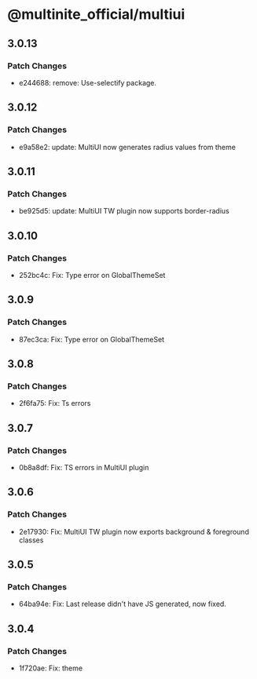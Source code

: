 # @multinite_official/multiui

## 3.0.13

### Patch Changes

- e244688: remove: Use-selectify package.

## 3.0.12

### Patch Changes

- e9a58e2: update: MultiUI now generates radius values from theme

## 3.0.11

### Patch Changes

- be925d5: update: MultiUI TW plugin now supports border-radius

## 3.0.10

### Patch Changes

- 252bc4c: Fix: Type error on GlobalThemeSet

## 3.0.9

### Patch Changes

- 87ec3ca: Fix: Type error on GlobalThemeSet

## 3.0.8

### Patch Changes

- 2f6fa75: Fix: Ts errors

## 3.0.7

### Patch Changes

- 0b8a8df: Fix: TS errors in MultiUI plugin

## 3.0.6

### Patch Changes

- 2e17930: Fix: MultiUI TW plugin now exports background & foreground classes

## 3.0.5

### Patch Changes

- 64ba94e: Fix: Last release didn't have JS generated, now fixed.

## 3.0.4

### Patch Changes

- 1f720ae: Fix: theme <script> now correctly generates theme values

## 3.0.3

### Patch Changes

- e0aeee5: Fix: Theme component generates all of the theme values

## 3.0.2

### Patch Changes

- 8007e07: Fix: MultiUIPlugin causing incorrect CSS values

## 3.0.1

### Patch Changes

- 8a22a28: Chore

## 3.0.0

### Major Changes

- 4477ba0: API refactoring

### Minor Changes

- 3f411e4: Updated: Main API

## 2.8.5

### Patch Changes

- a297735: Fix: className hook

## 2.8.4

### Patch Changes

- 69e65c9: Fix: Made className hook type correctly

## 2.8.3

### Patch Changes

- 094de3f: Added default hook className

## 2.8.2

### Patch Changes

- 233b7b0: Updated: createComponent, added more helperFunctions

## 2.8.1

### Patch Changes

- 341725a: Updated: Rewrote the entire API

## 2.8.0

### Minor Changes

- ab97552: Updated: CreateComponent fn should now work.

## 2.7.2

### Patch Changes

- 4609693: Updated: \_\_cn_seperator.
- c4f4dfa: Added: support for box-selection (WIP)
- b8d8fc1: FIX: MultiUI Working again.

## 2.7.1

### Patch Changes

- 4b5d605: Updated: createComponent JSDocs
- fc6095d: Fix: \_\_cn_seperator fn

## 2.7.0

### Minor Changes

- 700385d: Added: createComponent functions and other similar functions to help create Components for MultiUI.

### Patch Changes

- 37b8d01: Fix: fixed exporting createComponent
- ed09ffa: Fix: If \_\_cn_separator has the `after` value has "", than the separator will not be applied.

## 2.6.4

### Patch Changes

- 6ee8b2a: Fix: Separator imports

## 2.6.3

### Patch Changes

- 2dec2a4: Fix: correct grammar for "separator"

## 2.6.2

### Patch Changes

- eb02839: Updated: cn.tsx, added \_\_cn_seperator fn.

## 2.6.1

### Patch Changes

- 3b7d65c: Fix: MultiUI plugin to output correct theme obj
- 32d81da: Updated: GH actions for publish.

## 2.6.0

### Minor Changes

- 78056fb: Updated: MultiUI Plugin to support rounding & text sizes.

### Patch Changes

- 706bb8b: Fix: MultiUI provider adding 'theme' class to doc el every render.
- ba354ab: Added: logging for MultiUI Plugin

## 2.5.3

### Patch Changes

- efc0d68: Fix: import errors

## 2.5.2

### Patch Changes

- f81934d: Fix: tsconfig for MultiUI lib

## 2.5.1

### Patch Changes

- 43b7f2b: Added MultiUI Icons & Fixed MultiUI provider export
- d9a6d72: Update: index export values
- 8e871f6: Update: Made config prop optional in MultiUIProvider.tsx
- 6bce14c: Add: createVariatns

## 2.5.0

### Minor Changes

- e94c285: Updated: MultiUI theming system.

### Patch Changes

- 68c0d88: WIP: Theme generator.
- ff41432: Update: Made `addTheme` accept an array.

## 2.4.4

### Patch Changes

- 0be783d: Theme init

## 2.4.3

### Patch Changes

- 3d33de9: Updated: MultiUI api

## 2.4.2

### Patch Changes

- b81c21e: Added CN utils to MultiUI

## 2.4.1

### Patch Changes

- 496b78d: Updated: README.md's badges
- e1f1908: Updated some minor stuff

## 2.4.0

### Minor Changes

- fd31c10: MultiUI API updated
- 68ae27d: Update: API update, further typesafety improvements

### Patch Changes

- e9bd3e7: Fixed versions
- 10a6533: Updated: package.json's keywords

## 2.2.0

### Minor Changes

- 9870df8: Fixed MultiUI API
- fd769e9: Updated API for multiUI

### Patch Changes

- 422ddf6: Added 'createMultiUIComponent' to MultiUI
- bcdb852: Updated readme

## 2.1.6

### Patch Changes

- 8e176de: Updated package.json
- 1eb8746: Updated README
- c4ba62d: Updated package.json desc
- 70c35c2: Updated cn seperator & button className

## 2.1.5

### Patch Changes

- f7bcf4b: Update: Package.json values
- f2c38e0: Updated export fields
- f09107e: Removed index.ts
- eae2cec: Fixed import paths

## 2.1.4

### Patch Changes

- 087309d: Updated README

## 2.1.3

### Patch Changes

- 8cd8bdd: Fix: Package.json to not include "main"
- d0f8854: Added: LICENSE.md & Updated: .npmignore
- 229d3c0: Removed CLI in favour of seperate package

## 2.1.2

### Patch Changes

- 2f0b251: Fix: Readme
- abb60d2: Added .npmignore to exclude src dir
- 9ab5e58: fix: package.json's deps

## 2.1.1

### Patch Changes

- d11c6f7: FIx: incorrect package

### Minor Changes

- 368393d: CLI update

## 2.1.0

### Minor Changes

- bb85674: Introduced `multiui` npx command.
